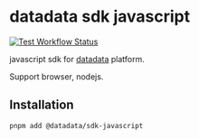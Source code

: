 # datadata sdk javascript

[![Test Workflow Status](https://github.com/datadata-team/datadata-sdk-javascript/actions/workflows/test.yml/badge.svg)
](https://github.com/datadata-team/datadata-sdk-javascript/actions/workflows/test.yml)

javascript sdk for [datadata](https://www.datadata.com) platform.

Support browser, nodejs.

## Installation

```shell
pnpm add @datadata/sdk-javascript
```
